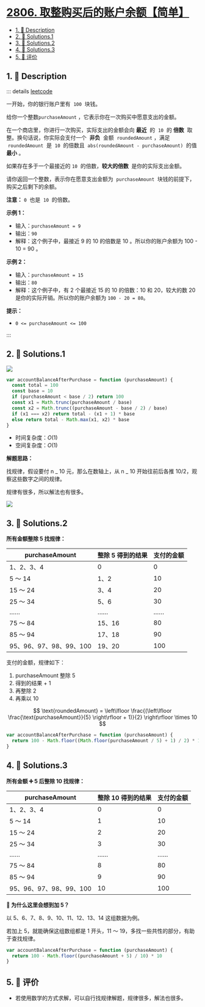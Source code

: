 # [2806. 取整购买后的账户余额【简单】](https://github.com/Tdahuyou/TNotes.leetcode/tree/main/notes/2806.%20%E5%8F%96%E6%95%B4%E8%B4%AD%E4%B9%B0%E5%90%8E%E7%9A%84%E8%B4%A6%E6%88%B7%E4%BD%99%E9%A2%9D%E3%80%90%E7%AE%80%E5%8D%95%E3%80%91)

<!-- region:toc -->

- [1. 📝 Description](#1--description)
- [2. 🎯 Solutions.1](#2--solutions1)
- [3. 🎯 Solutions.2](#3--solutions2)
- [4. 🎯 Solutions.3](#4--solutions3)
- [5. 🫧 评价](#5--评价)

<!-- endregion:toc -->

## 1. 📝 Description

::: details [leetcode](https://leetcode.cn/problems/account-balance-after-rounded-purchase)

一开始，你的银行账户里有  `100`  块钱。

给你一个整数`purchaseAmount` ，它表示你在一次购买中愿意支出的金额。

在一个商店里，你进行一次购买，实际支出的金额会向 **最近**  的  `10`  的 **倍数**  取整。换句话说，你实际会支付一个  **非负**  金额  `roundedAmount` ，满足  `roundedAmount`  是  `10`  的倍数且  `abs(roundedAmount - purchaseAmount)`  的值 **最小** 。

如果存在多于一个最接近的 `10`  的倍数，**较大的倍数**  是你的实际支出金额。

请你返回一个整数，表示你在愿意支出金额为  `purchaseAmount`  块钱的前提下，购买之后剩下的余额。

**注意：** `0`  也是  `10`  的倍数。

**示例 1：**

- 输入：`purchaseAmount = 9`
- 输出：`90`
- 解释：这个例子中，最接近 9 的 10 的倍数是 10 。所以你的账户余额为 100 - 10 = 90 。

**示例 2：**

- 输入：`purchaseAmount = 15`
- 输出：`80`
- 解释：这个例子中，有 2 个最接近 15 的 10 的倍数：10 和 20，较大的数 20 是你的实际开销。所以你的账户余额为 `100 - 20 = 80`。

**提示：**

- `0 <= purchaseAmount <= 100`

:::

## 2. 🎯 Solutions.1

![](https://cdn.jsdelivr.net/gh/tnotesjs/imgs@main/2024-09-26-23-10-13.png)

```javascript
var accountBalanceAfterPurchase = function (purchaseAmount) {
  const total = 100
  const base = 10
  if (purchaseAmount < base / 2) return 100
  const x1 = Math.trunc(purchaseAmount / base)
  const x2 = Math.trunc((purchaseAmount - base / 2) / base)
  if (x1 === x2) return total - (x1 + 1) * base
  else return total - Math.max(x1, x2) * base
}
```

- 时间复杂度：$O(1)$
- 空间复杂度：$O(1)$

**解题思路：**

找规律，假设要付 n _ 10 元，那么在数轴上，从 n _ 10 开始往前后各推 10/2，观察这些数字之间的规律。

规律有很多，所以解法也有很多。

![](https://cdn.jsdelivr.net/gh/tnotesjs/imgs@main/2024-09-26-23-10-44.png)

## 3. 🎯 Solutions.2

**所有金额整除 5 找规律：**

| purchaseAmount          | 整除 5 得到的结果 | 支付的金额 |
| ----------------------- | ----------------- | ---------- |
| 1、2、3、4              | 0                 | 0          |
| 5 ～ 14                 | 1、2              | 10         |
| 15 ～ 24                | 3、4              | 20         |
| 25 ～ 34                | 5、6              | 30         |
| ……                      | ……                | ……         |
| 75 ～ 84                | 15、16            | 80         |
| 85 ～ 94                | 17、18            | 90         |
| 95、96、97、98、99、100 | 19、20            | 100        |

支付的金额，规律如下：

1. purchaseAmount 整除 5
2. 得到的结果 + 1
3. 再整除 2
4. 再乘以 10

$$
\text{roundedAmount} = \left\lfloor \frac{(\left\lfloor \frac{\text{purchaseAmount}}{5} \right\rfloor + 1)}{2} \right\rfloor \times 10
$$

```javascript
var accountBalanceAfterPurchase = function (purchaseAmount) {
  return 100 - Math.floor((Math.floor(purchaseAmount / 5) + 1) / 2) * 10
}
```

## 4. 🎯 Solutions.3

**所有金额 ➕ 5 后整除 10 找规律：**

| purchaseAmount          | 整除 10 得到的结果 | 支付的金额 |
| ----------------------- | ------------------ | ---------- |
| 1、2、3、4              | 0                  | 0          |
| 5 ～ 14                 | 1                  | 10         |
| 15 ～ 24                | 2                  | 20         |
| 25 ～ 34                | 3                  | 30         |
| ……                      | ……                 | ……         |
| 75 ～ 84                | 8                  | 80         |
| 85 ～ 94                | 9                  | 90         |
| 95、96、97、98、99、100 | 10                 | 100        |

**🤔 为什么这里会想到加 5？**

以 5、6、7、8、9、10、11、12、13、14 这组数据为例。

若加上 5，就能确保这组数组都是 1 开头，11 ～ 19，多找一些共性的部分，有助于查找规律。

```javascript
var accountBalanceAfterPurchase = function (purchaseAmount) {
  return 100 - Math.floor((purchaseAmount + 5) / 10) * 10
}
```

## 5. 🫧 评价

- 若使用数学的方式求解，可以自行找规律解题，规律很多，解法也很多。
